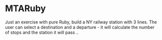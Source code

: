 MTARuby
=======
Just an exercise with pure Ruby, build a NY railway station with 3 lines. The user can select a destination and a departure - it will calculate the number of stops and the station it will pass ..
